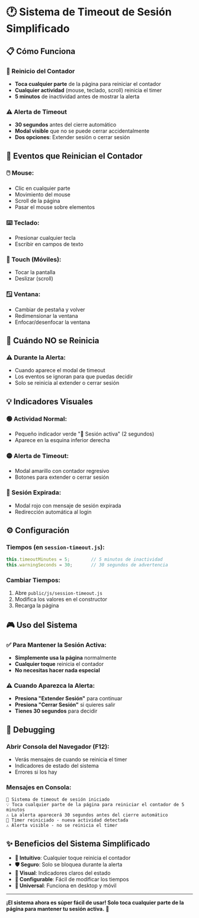 # 🕐 Sistema de Timeout de Sesión Simplificado

## 📋 **Cómo Funciona**

### **🔄 Reinicio del Contador**
- **Toca cualquier parte** de la página para reiniciar el contador
- **Cualquier actividad** (mouse, teclado, scroll) reinicia el timer
- **5 minutos** de inactividad antes de mostrar la alerta

### **⚠️ Alerta de Timeout**
- **30 segundos** antes del cierre automático
- **Modal visible** que no se puede cerrar accidentalmente
- **Dos opciones**: Extender sesión o cerrar sesión

## 🎯 **Eventos que Reinician el Contador**

### **🖱️ Mouse:**
- Clic en cualquier parte
- Movimiento del mouse
- Scroll de la página
- Pasar el mouse sobre elementos

### **⌨️ Teclado:**
- Presionar cualquier tecla
- Escribir en campos de texto

### **📱 Touch (Móviles):**
- Tocar la pantalla
- Deslizar (scroll)

### **🪟 Ventana:**
- Cambiar de pestaña y volver
- Redimensionar la ventana
- Enfocar/desenfocar la ventana

## 🚫 **Cuándo NO se Reinicia**

### **⚠️ Durante la Alerta:**
- Cuando aparece el modal de timeout
- Los eventos se ignoran para que puedas decidir
- Solo se reinicia al extender o cerrar sesión

## 💡 **Indicadores Visuales**

### **🟢 Actividad Normal:**
- Pequeño indicador verde "🔄 Sesión activa" (2 segundos)
- Aparece en la esquina inferior derecha

### **🟡 Alerta de Timeout:**
- Modal amarillo con contador regresivo
- Botones para extender o cerrar sesión

### **🔴 Sesión Expirada:**
- Modal rojo con mensaje de sesión expirada
- Redirección automática al login

## ⚙️ **Configuración**

### **Tiempos (en `session-timeout.js`):**
```javascript
this.timeoutMinutes = 5;        // 5 minutos de inactividad
this.warningSeconds = 30;       // 30 segundos de advertencia
```

### **Cambiar Tiempos:**
1. Abre `public/js/session-timeout.js`
2. Modifica los valores en el constructor
3. Recarga la página

## 🎮 **Uso del Sistema**

### **✅ Para Mantener la Sesión Activa:**
- **Simplemente usa la página** normalmente
- **Cualquier toque** reinicia el contador
- **No necesitas hacer nada especial**

### **⚠️ Cuando Aparezca la Alerta:**
- **Presiona "Extender Sesión"** para continuar
- **Presiona "Cerrar Sesión"** si quieres salir
- **Tienes 30 segundos** para decidir

## 🔧 **Debugging**

### **Abrir Consola del Navegador (F12):**
- Verás mensajes de cuando se reinicia el timer
- Indicadores de estado del sistema
- Errores si los hay

### **Mensajes en Consola:**
```
🏥 Sistema de timeout de sesión iniciado
💡 Toca cualquier parte de la página para reiniciar el contador de 5 minutos
⚠️ La alerta aparecerá 30 segundos antes del cierre automático
🔄 Timer reiniciado - nueva actividad detectada
⚠️ Alerta visible - no se reinicia el timer
```

## ✨ **Beneficios del Sistema Simplificado**

- **🎯 Intuitivo**: Cualquier toque reinicia el contador
- **🛡️ Seguro**: Solo se bloquea durante la alerta
- **👀 Visual**: Indicadores claros del estado
- **🔧 Configurable**: Fácil de modificar los tiempos
- **📱 Universal**: Funciona en desktop y móvil

---

**¡El sistema ahora es súper fácil de usar! Solo toca cualquier parte de la página para mantener tu sesión activa.** 🎉


